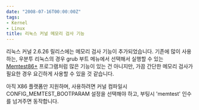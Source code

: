 ```yaml
---
date: "2008-07-16T00:00:00Z"
tags:
- Kernel
- Linux
title: 리눅스 커널 메모리 검사 기능
---
```


리눅스 커널 2.6.26 릴리스에는 메모리 검사 기능이 추가되었습니다. 기존에 많이 사용하는, 우분투 리눅스의 경우 grub 부트 메뉴에서 선택해서 실행할 수 있는 [Memtest86+](http://www.memtest.org/) 프로그램처럼 많은 기능이 있는 건 아니지만, 가끔 간단한 메모리 검사가 필요한 경우 요긴하게 사용할 수 있을 것 같습니다.

아직 X86 플랫폼만 지원하며, 사용하려면 커널 컴파일시 CONFIG\_MEMTEST\_BOOTPARAM 설정을 선택해야 하고, 부팅시 'memtest' 인수를 넘겨주면 동작합니다.
